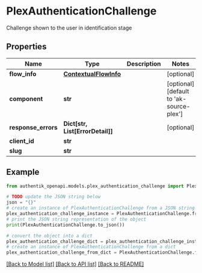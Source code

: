 # PlexAuthenticationChallenge

Challenge shown to the user in identification stage

## Properties

Name | Type | Description | Notes
------------ | ------------- | ------------- | -------------
**flow_info** | [**ContextualFlowInfo**](ContextualFlowInfo.md) |  | [optional] 
**component** | **str** |  | [optional] [default to 'ak-source-plex']
**response_errors** | **Dict[str, List[ErrorDetail]]** |  | [optional] 
**client_id** | **str** |  | 
**slug** | **str** |  | 

## Example

```python
from authentik_openapi.models.plex_authentication_challenge import PlexAuthenticationChallenge

# TODO update the JSON string below
json = "{}"
# create an instance of PlexAuthenticationChallenge from a JSON string
plex_authentication_challenge_instance = PlexAuthenticationChallenge.from_json(json)
# print the JSON string representation of the object
print(PlexAuthenticationChallenge.to_json())

# convert the object into a dict
plex_authentication_challenge_dict = plex_authentication_challenge_instance.to_dict()
# create an instance of PlexAuthenticationChallenge from a dict
plex_authentication_challenge_from_dict = PlexAuthenticationChallenge.from_dict(plex_authentication_challenge_dict)
```
[[Back to Model list]](../README.md#documentation-for-models) [[Back to API list]](../README.md#documentation-for-api-endpoints) [[Back to README]](../README.md)



